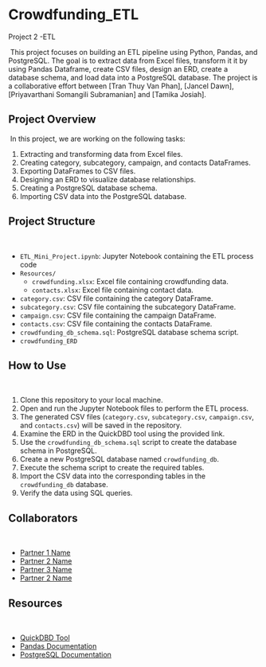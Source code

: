 # Crowdfunding_ETL
Project 2 -ETL

​
This project focuses on building an ETL pipeline using Python, Pandas, and PostgreSQL. 
The goal is to extract data from Excel files, transform it it by using Pandas Dataframe, create CSV files, design an ERD, create a database schema, and load data into a PostgreSQL database.
The project is a collaborative effort between [Tran Thuy Van Phan], [Jancel Dawn], [Priyavarthani Somangili Subramanian] and [Tamika Josiah].
​
## Project Overview
​
In this project, we are working on the following tasks:
​
1. Extracting and transforming data from Excel files.
2. Creating category, subcategory, campaign, and contacts DataFrames.
3. Exporting DataFrames to CSV files.
4. Designing an ERD to visualize database relationships.
5. Creating a PostgreSQL database schema.
6. Importing CSV data into the PostgreSQL database.
​
## Project Structure
​
- `ETL_Mini_Project.ipynb`: Jupyter Notebook containing the ETL process code 
- `Resources/`
  - `crowdfunding.xlsx`: Excel file containing crowdfunding data.
  - `contacts.xlsx`: Excel file containing contact data.
- `category.csv`: CSV file containing the category DataFrame.
- `subcategory.csv`: CSV file containing the subcategory DataFrame.
- `campaign.csv`: CSV file containing the campaign DataFrame.
- `contacts.csv`: CSV file containing the contacts DataFrame.
- `crowdfunding_db_schema.sql`: PostgreSQL database schema script.
- `crowdfunding_ERD`
​
## How to Use
​
1. Clone this repository to your local machine.
2. Open and run the Jupyter Notebook files to perform the ETL process.
3. The generated CSV files (`category.csv`, `subcategory.csv`, `campaign.csv`, and `contacts.csv`) will be saved in the repository.
4. Examine the ERD in the QuickDBD tool using the provided link.
5. Use the `crowdfunding_db_schema.sql` script to create the database schema in PostgreSQL.
6. Create a new PostgreSQL database named `crowdfunding_db`.
7. Execute the schema script to create the required tables.
8. Import the CSV data into the corresponding tables in the `crowdfunding_db` database.
9. Verify the data using SQL queries.
​
## Collaborators
​
- [Partner 1 Name](https://github.com/day-dreamer-89)
- [Partner 2 Name](https://github.com/SS-Priya)
- [Partner 3 Name](https://github.com/tamika-fj)
- [Partner 2 Name](https://github.com/janceldawn)
​
## Resources
​
- [QuickDBD Tool](https://www.quickdatabasediagrams.com/)
- [Pandas Documentation](https://pandas.pydata.org/docs/)
- [PostgreSQL Documentation](https://www.postgresql.org/docs/)
​
